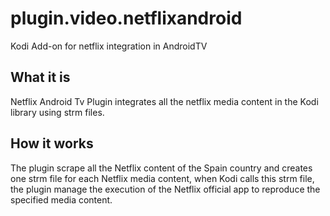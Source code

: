 # plugin.video.netflixandroid
Kodi Add-on for netflix integration in AndroidTV

What it is
----------
Netflix Android Tv Plugin integrates all the netflix media content in the Kodi library using strm files.

How it works
------------
The plugin scrape all the Netflix content of the Spain country and creates one strm file for each Netflix media content, when Kodi calls this strm file, the plugin manage the execution of the Netflix official app to reproduce the specified media content.
